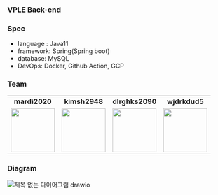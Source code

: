 ### VPLE Back-end

### Spec
- language : Java11
- framework: Spring(Spring boot)
- database: MySQL
- DevOps: Docker, Github Action, GCP

### Team
<table>
 <tr>
    <td align="center"><b>mardi2020</b></td>
    <td align="center"><b>kimsh2948</b></td>
    <td align="center"><b>dlrghks2090</b></td>
    <td align="center"><b>wjdrkdud5</b></td>
  </tr>
<tr>
<td align="center"><a href="https://github.com/mardi2020"><img src="https://avatars.githubusercontent.com/u/58351498?v=4" width="100px"/></a></td>
<td align="center"><a href="https://github.com/kimsh2948"><img src="https://avatars.githubusercontent.com/u/61442302?v=4" width="100px"/></a></td>
<td align="center"><a href="https://github.com/dlrghks2090"><img src="https://avatars.githubusercontent.com/u/52392858?v=4" width="100px"/></a></td>
<td align="center"><a href="https://github.com/wjdrkdud5"><img src="https://avatars.githubusercontent.com/u/68368617?v=4" width="100px"/></a></td>
</tr>
</table>

### Diagram
![제목 없는 다이어그램 drawio](https://user-images.githubusercontent.com/58351498/190075058-9015e1a1-6f76-433b-9919-2f02201d49ef.png)